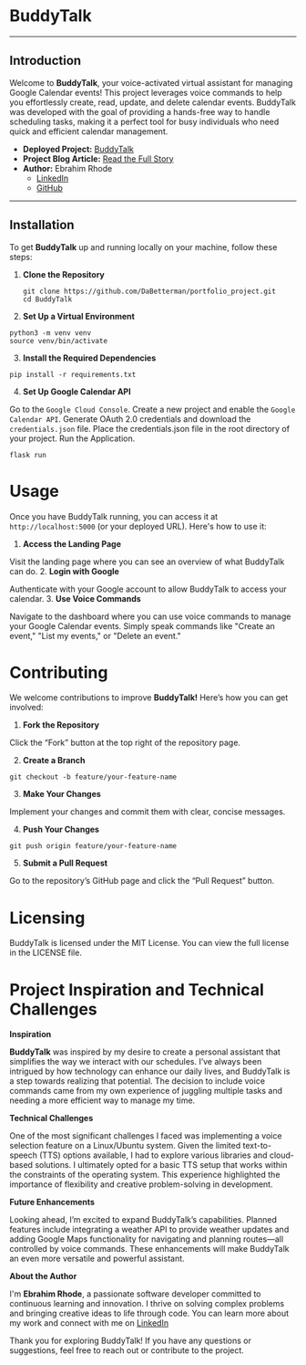 # **BuddyTalk**

---

## **Introduction**

Welcome to **BuddyTalk**, your voice-activated virtual assistant for managing Google Calendar events! This project leverages voice commands to help you effortlessly create, read, update, and delete calendar events. BuddyTalk was developed with the goal of providing a hands-free way to handle scheduling tasks, making it a perfect tool for busy individuals who need quick and efficient calendar management.

- **Deployed Project:** [BuddyTalk](https://your-deployed-project-link)
- **Project Blog Article:** [Read the Full Story](https://medium.com/@1ebrahimr/creating-buddytalk-my-journey-with-a-virtual-assistant-befc0ebe62c0)
- **Author:** Ebrahim Rhode
  - [LinkedIn](https://www.linkedin.com/in/ebrahim-rhode/)
  - [GitHub](https://github.com/DaBetterman/portfolio_project)

---

## **Installation**

To get **BuddyTalk** up and running locally on your machine, follow these steps:

1. **Clone the Repository**
   ```
   git clone https://github.com/DaBetterman/portfolio_project.git
   cd BuddyTalk
   ```

2. **Set Up a Virtual Environment**

```
python3 -m venv venv
source venv/bin/activate
```

3. **Install the Required Dependencies**

```
pip install -r requirements.txt
```

4. **Set Up Google Calendar API**


Go to the `Google Cloud Console`.
Create a new project and enable the `Google Calendar API`.
Generate OAuth 2.0 credentials and download the `credentials.json` file.
Place the credentials.json file in the root directory of your project.
Run the Application.

```
flask run
```

# **Usage**

Once you have BuddyTalk running, you can access it at `http://localhost:5000` (or your deployed URL). Here's how to use it:

1. **Access the Landing Page**

Visit the landing page where you can see an overview of what BuddyTalk can do.
2. **Login with Google**

Authenticate with your Google account to allow BuddyTalk to access your calendar.
3. **Use Voice Commands**

Navigate to the dashboard where you can use voice commands to manage your Google Calendar events. Simply speak commands like "Create an event," "List my events," or "Delete an event."

# **Contributing**
We welcome contributions to improve **BuddyTalk!** Here’s how you can get involved:

1. **Fork the Repository**

Click the “Fork” button at the top right of the repository page.

2. **Create a Branch**

```
git checkout -b feature/your-feature-name
```

3. **Make Your Changes**

Implement your changes and commit them with clear, concise messages.

4. **Push Your Changes**

```
git push origin feature/your-feature-name
```

5. **Submit a Pull Request**

Go to the repository’s GitHub page and click the “Pull Request” button.


# **Licensing**

BuddyTalk is licensed under the MIT License. You can view the full license in the LICENSE file.

# **Project Inspiration and Technical Challenges**

**Inspiration**

**BuddyTalk** was inspired by my desire to create a personal assistant that simplifies the way we interact with our schedules. I’ve always been intrigued by how technology can enhance our daily lives, and BuddyTalk is a step towards realizing that potential. The decision to include voice commands came from my own experience of juggling multiple tasks and needing a more efficient way to manage my time.

**Technical Challenges**

One of the most significant challenges I faced was implementing a voice selection feature on a Linux/Ubuntu system. Given the limited text-to-speech (TTS) options available, I had to explore various libraries and cloud-based solutions. I ultimately opted for a basic TTS setup that works within the constraints of the operating system. This experience highlighted the importance of flexibility and creative problem-solving in development.

**Future Enhancements**

Looking ahead, I’m excited to expand BuddyTalk’s capabilities. Planned features include integrating a weather API to provide weather updates and adding Google Maps functionality for navigating and planning routes—all controlled by voice commands. These enhancements will make BuddyTalk an even more versatile and powerful assistant.

**About the Author**

I'm **Ebrahim Rhode**, a passionate software developer committed to continuous learning and innovation. I thrive on solving complex problems and bringing creative ideas to life through code. You can learn more about my work and connect with me on [LinkedIn](https://www.linkedin.com/in/ebrahim-rhode/)

Thank you for exploring BuddyTalk! If you have any questions or suggestions, feel free to reach out or contribute to the project.
